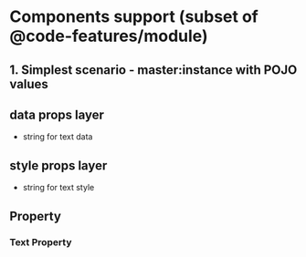 # Components support (subset of @code-features/module)

## 1. Simplest scenario - master:instance with POJO values

## data props layer

- string for text data

## style props layer

- string for text style

## Property

### Text Property
